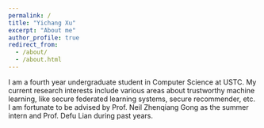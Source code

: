 ```yaml
---
permalink: /
title: "Yichang Xu"
excerpt: "About me"
author_profile: true
redirect_from: 
  - /about/
  - /about.html
---
```


I am a fourth year undergraduate student in Computer Science at USTC. My current research interests include various areas about trustworthy machine learning, like secure federated learning systems, secure recommender, etc. I am fortunate to be advised by Prof. Neil Zhenqiang Gong as the summer intern and Prof. Defu Lian during past years.
